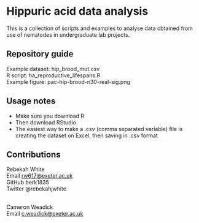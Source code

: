 # Hippuric acid data analysis
This is a collection of scripts and examples to analyse data obtained from use of nematodes in undergraduate lab projects. </br>

## Repository guide 
Example dataset: hip_brood_mut.csv </br>
R script: ha_reproductive_lifespans.R </br>
Example figure: pac-hip-brood-n30-real-sig.png </br> 

## Usage notes 
* Make sure you download R </br>
* Then download RStudio </br>
* The easiest way to make a .csv (comma separated variable) file is creating the dataset on Excel, then saving in .csv format 

## Contributions 
Rebekah White </br>
Email rw617@exeter.ac.uk </br>
GitHub berk1835 </br>
Twitter @rebekahjwhite </br></br>

Cameron Weadick </br>
Email c.weadick@exeter.ac.uk
